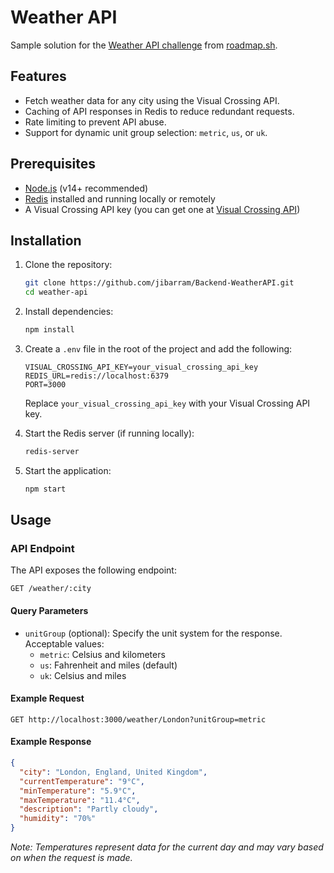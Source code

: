 # Weather API
Sample solution for the [Weather API challenge](https://roadmap.sh/projects/weather-api-wrapper-service) from [roadmap.sh](https://roadmap.sh).

## Features

- Fetch weather data for any city using the Visual Crossing API.
- Caching of API responses in Redis to reduce redundant requests.
- Rate limiting to prevent API abuse.
- Support for dynamic unit group selection: `metric`, `us`, or `uk`.

## Prerequisites

- [Node.js](https://nodejs.org/) (v14+ recommended)
- [Redis](https://redis.io/) installed and running locally or remotely
- A Visual Crossing API key (you can get one at [Visual Crossing API](https://www.visualcrossing.com/weather-api))

## Installation

1. Clone the repository:
   ```bash
   git clone https://github.com/jibarram/Backend-WeatherAPI.git
   cd weather-api
   ```

2. Install dependencies:
   ```bash
   npm install
   ```

3. Create a `.env` file in the root of the project and add the following:
   ```env
   VISUAL_CROSSING_API_KEY=your_visual_crossing_api_key
   REDIS_URL=redis://localhost:6379
   PORT=3000
   ```

   Replace `your_visual_crossing_api_key` with your Visual Crossing API key.

4. Start the Redis server (if running locally):
   ```bash
   redis-server
   ```

5. Start the application:
   ```bash
   npm start
   ```

## Usage

### API Endpoint

The API exposes the following endpoint:

```
GET /weather/:city
```

#### Query Parameters

- `unitGroup` (optional): Specify the unit system for the response. Acceptable values:
  - `metric`: Celsius and kilometers
  - `us`: Fahrenheit and miles (default)
  - `uk`: Celsius and miles

#### Example Request

```
GET http://localhost:3000/weather/London?unitGroup=metric
```

#### Example Response

```json
{
  "city": "London, England, United Kingdom",
  "currentTemperature": "9°C",
  "minTemperature": "5.9°C",
  "maxTemperature": "11.4°C",
  "description": "Partly cloudy",
  "humidity": "70%"
}
```

*Note: Temperatures represent data for the current day and may vary based on when the request is made.*